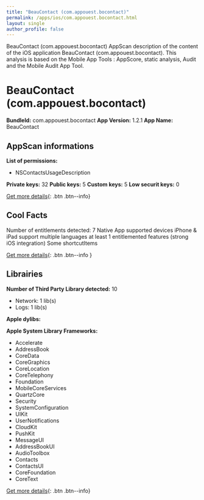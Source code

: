 ```yaml
---
title: "BeauContact (com.appouest.bocontact)"
permalink: /apps/ios/com.appouest.bocontact.html
layout: single
author_profile: false
---
```

BeauContact (com.appouest.bocontact) AppScan description of the content of the iOS application BeauContact (com.appouest.bocontact). This analysis is based on the Mobile App Tools : AppScore, static analysis, Audit and the Mobile Audit App Tool.

# BeauContact (com.appouest.bocontact)

**BundleId:** com.appouest.bocontact
**App Version:** 1.2.1
**App Name:** BeauContact


## AppScan informations 

**List of permissions:** 
- NSContactsUsageDescription
  
  
**Private keys:** 32
**Public keys:** 5
**Custom keys:** 5
**Low securit keys:** 0
  
[Get more details](/pricing.html){: .btn .btn--info}

## Cool Facts

Number of entitlements detected: 7
Native App
supported devices iPhone & iPad
support multiple languages
at least 1 entitlemented features (strong iOS integration)
Some shortcutItems 
  
[Get more details](/pricing.html){: .btn .btn--info }

## Librairies 
**Number of Third Party Library detected:** 10
- Network: 1 lib(s)
- Logs: 1 lib(s)


**Apple dylibs:**


**Apple System Library Frameworks:**
- Accelerate
- AddressBook
- CoreData
- CoreGraphics
- CoreLocation
- CoreTelephony
- Foundation
- MobileCoreServices
- QuartzCore
- Security
- SystemConfiguration
- UIKit
- UserNotifications
- CloudKit
- PushKit
- MessageUI
- AddressBookUI
- AudioToolbox
- Contacts
- ContactsUI
- CoreFoundation
- CoreText


  
[Get more details](/pricing.html){: .btn .btn--info}

